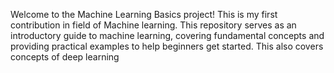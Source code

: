 Welcome to the Machine Learning Basics project!
This is my first contribution in field of Machine learning.
This repository serves as an introductory guide to machine learning, covering fundamental concepts and providing practical examples to help beginners get started.
This also covers concepts of deep learning

